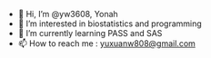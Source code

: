 - 👋 Hi, I’m @yw3608, Yonah
- 👀 I’m interested in biostatistics and programming
- 🌱 I’m currently learning PASS and SAS
- 📫 How to reach me : yuxuanw808@gmail.com


<!---
yw3608/yw3608 is a ✨ special ✨ repository because its `README.md` (this file) appears on your GitHub profile.
You can click the Preview link to take a look at your changes.
--->
